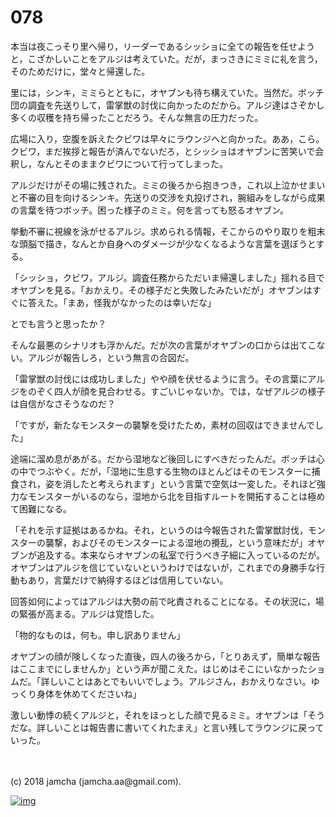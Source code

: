 # 078

本当は夜こっそり里へ帰り，リーダーであるシッショに全ての報告を任せようと，こざかしいことをアルジは考えていた。だが，まっさきにミミに礼を言う，そのためだけに，堂々と帰還した。  

里には，シンキ，ミミらとともに，オヤブンも待ち構えていた。当然だ。ボッチ団の調査を先送りして，雷掌獣の討伐に向かったのだから。アルジ達はさぞかし多くの収穫を持ち帰ったことだろう。そんな無言の圧力だった。  

広場に入り，空腹を訴えたクビワは早々にラウンジへと向かった。ああ，こら。クビワ，まだ挨拶と報告が済んでないだろ，とシッショはオヤブンに苦笑いで会釈し，なんとそのままクビワについて行ってしまった。  

アルジだけがその場に残された。ミミの後ろから抱きつき，これ以上泣かせまいと不審の目を向けるシンキ。先送りの交渉を丸投げされ，腕組みをしながら成果の言葉を待つボッチ。困った様子のミミ。何を言っても怒るオヤブン。  

挙動不審に視線を泳がせるアルジ。求められる情報，そこからのやり取りを粗末な頭脳で描き，なんとか自身へのダメージが少なくなるような言葉を選ぼうとする。  

「シッショ，クビワ，アルジ。調査任務からただいま帰還しました」揺れる目でオヤブンを見る。「おかえり。その様子だと失敗したみたいだが」オヤブンはすぐに答えた。「まあ，怪我がなかったのは幸いだな」  

とでも言うと思ったか？  

そんな最悪のシナリオも浮かんだ。だが次の言葉がオヤブンの口からは出てこない。アルジが報告しろ，という無言の合図だ。  

「雷掌獣の討伐には成功しました」やや顔を伏せるように言う。その言葉にアルジをのぞく四人が顔を見合わせる。すごいじゃないか。では，なぜアルジの様子は自信がなさそうなのだ？  

「ですが，新たなモンスターの襲撃を受けたため，素材の回収はできませんでした」  

途端に溜め息があがる。だから湿地など後回しにすべきだったんだ。ボッチは心の中でつぶやく。だが，「湿地に生息する生物のほとんどはそのモンスターに捕食され，姿を消したと考えられます」という言葉で空気は一変した。それほど強力なモンスターがいるのなら，湿地から北を目指すルートを開拓することは極めて困難になる。  

「それを示す証拠はあるかね。それ，というのは今報告された雷掌獣討伐，モンスターの襲撃，およびそのモンスターによる湿地の攪乱，という意味だが」オヤブンが追及する。本来ならオヤブンの私室で行うべき子細に入っているのだが。オヤブンはアルジを信じていないというわけではないが，これまでの身勝手な行動もあり，言葉だけで納得するほどは信用していない。  

回答如何によってはアルジは大勢の前で叱責されることになる。その状況に，場の緊張が高まる。アルジは覚悟した。  

「物的なものは，何も。申し訳ありません」  

オヤブンの顔が険しくなった直後，四人の後ろから，「とりあえず，簡単な報告はここまでにしませんか」という声が聞こえた。はじめはそこにいなかったショムだ。「詳しいことはあとでもいいでしょう。アルジさん，おかえりなさい。ゆっくり身体を休めてくださいね」  

激しい動悸の続くアルジと，それをほっとした顔で見るミミ。オヤブンは「そうだな。詳しいことは報告書に書いてくれたまえ」と言い残してラウンジに戻っていった。  

<br>  
<br>  
(c) 2018 jamcha (jamcha.aa@gmail.com).  

[![img](http://i.creativecommons.org/l/by-nc-sa/4.0/88x31.png)](http://creativecommons.org/licenses/by-nc-sa/4.0/deed)